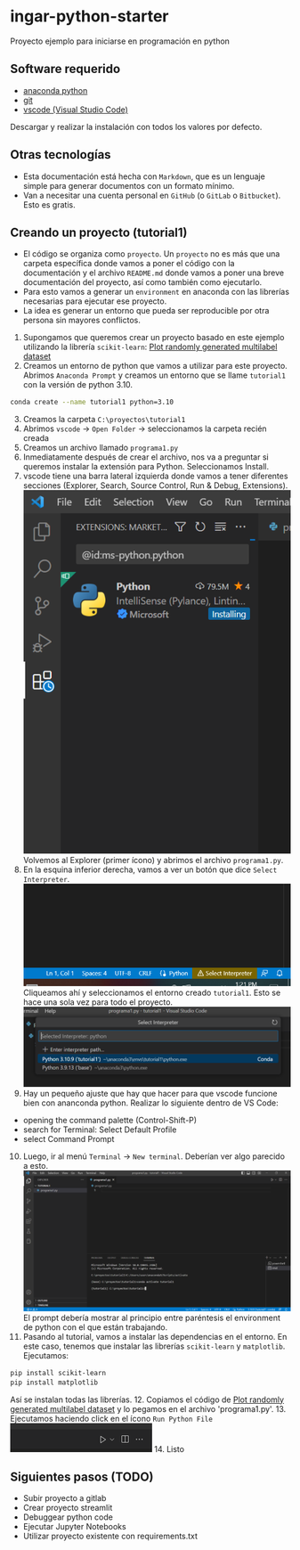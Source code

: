 # ingar-python-starter
Proyecto ejemplo para iniciarse en programación en python

## Software requerido

- [anaconda python](https://anaconda.com/products/distribution)
- [git](https://git-scm.com)
- [vscode (Visual Studio Code)](https://code.visualstudio.com)

Descargar y realizar la instalación con todos los valores por defecto.

## Otras tecnologías

- Esta documentación está hecha con `Markdown`, que es un lenguaje simple para generar documentos con un formato mínimo.
- Van a necesitar una cuenta personal en `GitHub` (o `GitLab` o `Bitbucket`). Esto es gratis.

## Creando un proyecto (tutorial1)

- El código se organiza como `proyecto`. Un `proyecto` no es más que una carpeta específica donde vamos a poner el código con la documentación y el archivo `README.md` donde vamos a poner una breve documentación del proyecto, así como también como ejecutarlo.
- Para esto vamos a generar un `environment` en anaconda con las librerías necesarias para ejecutar ese proyecto.
- La idea es generar un entorno que pueda ser reproducible por otra persona sin mayores conflictos.

1. Supongamos que queremos crear un proyecto basado en este ejemplo utilizando la librería `scikit-learn`: [Plot randomly generated multilabel dataset](
https://scikit-learn.org/stable/auto_examples/datasets/plot_random_multilabel_dataset.html#sphx-glr-auto-examples-datasets-plot-random-multilabel-dataset-py)
2. Creamos un entorno de python que vamos a utilizar para este proyecto. Abrimos `Anaconda Prompt` y creamos un entorno que se llame `tutorial1` con la versión de python 3.10.
```bash
conda create --name tutorial1 python=3.10
```
3. Creamos la carpeta `C:\proyectos\tutorial1`
4. Abrimos `vscode` -> `Open Folder` -> seleccionamos la carpeta recién creada
5. Creamos un archivo llamado `programa1.py`
6. Inmediatamente después de crear el archivo, nos va a preguntar si queremos instalar la extensión para Python. Seleccionamos Install.
7. vscode tiene una barra lateral izquierda donde vamos a tener diferentes secciones (Explorer, Search, Source Control, Run & Debug, Extensions).
![Alt text](images/image1.png)
Volvemos al Explorer (primer ícono) y abrimos el archivo `programa1.py`.
8. En la esquina inferior derecha, vamos a ver un botón que dice `Select Interpreter`.
![Alt text](images/image2.png)
Cliqueamos ahí y seleccionamos el entorno creado `tutorial1`. Esto se hace una sola vez para todo el proyecto.
![Alt text](images/image3.png)
9. Hay un pequeño ajuste que hay que hacer para que vscode funcione bien con ananconda python.
Realizar lo siguiente dentro de VS Code:
- opening the command palette (Control-Shift-P)
- search for Terminal: Select Default Profile
- select Command Prompt
10. Luego, ir al menú `Terminal` -> `New terminal`. Deberían ver algo parecido a esto.
![Alt text](images/image4.png)
El prompt debería mostrar al principio entre paréntesis el environment de python con el que están trabajando.
11. Pasando al tutorial, vamos a instalar las dependencias en el entorno. En este caso, tenemos que instalar las librerías `scikit-learn` y `matplotlib`.
Ejecutamos:
```bash
pip install scikit-learn
pip install matplotlib
```
Así se instalan todas las librerías.
12. Copiamos el código de [Plot randomly generated multilabel dataset](
https://scikit-learn.org/stable/auto_examples/datasets/plot_random_multilabel_dataset.html#sphx-glr-auto-examples-datasets-plot-random-multilabel-dataset-py) y lo pegamos en el archivo 'programa1.py'.
13. Ejecutamos haciendo click en el ícono `Run Python File`
![Alt text](images/image5.png)
14. Listo

## Siguientes pasos (TODO)
- Subir proyecto a gitlab
- Crear proyecto streamlit
- Debuggear python code
- Ejecutar Jupyter Notebooks
- Utilizar proyecto existente con requirements.txt

